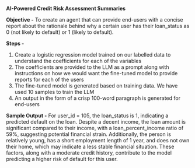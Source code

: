 **AI-Powered Credit Risk Assessment Summaries**

**Objective -** To create an agent that can provide end-users with a concise report about the rationale behind why a certain user has their loan_status as 0 (not likely to default) or 1 (likely to default).

**Steps -**
1) Create a logistic regression model trained on our labelled data to understand the coefficients for each of the variables
2) The coefficients are provided to the LLM as a prompt along with instructions on how we would want the fine-tuned model to provide reports for each of the users
3) The fine-tuned model is generated based on training data. We have used 10 samples to train the LLM
4) An output in the form of a crisp 100-word paragraph is generated for end-users

**Sample Output -** 
For user_id = 105, the loan_status is 1, indicating a predicted default on 
the loan. Despite a decent income, the loan amount is significant compared 
to their income, with a loan_percent_income ratio of 59%, suggesting
potential financial strain. Additionally, the person is relatively young, 
has a short employment length of 1 year, and does not own their home, which
may indicate a less stable financial situation. These factors, along with a
moderate credit history, contribute to the model predicting a higher risk of
default for this user.
